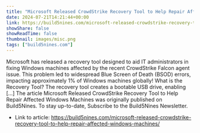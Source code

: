 ```yaml
---
title: "Microsoft Released CrowdStrike Recovery Tool to Help Repair Affected Windows Machines"
date: 2024-07-21T14:21:44+00:00
link: https://build5nines.com/microsoft-released-crowdstrike-recovery-tool-to-help-repair-affected-windows-machines/
showShare: false
showReadTime: false
thumbnail: images/misc.png
tags: ["build5nines.com"]
---
```

Microsoft has released a recovery tool designed to aid IT administrators in fixing Windows machines affected by the recent CrowdStrike Falcon agent issue. This problem led to widespread Blue Screen of Death (BSOD) errors, impacting approximately 1% of Windows machines globally! What is the Recovery Tool? The recovery tool creates a bootable USB drive, enabling […]
The article Microsoft Released CrowdStrike Recovery Tool to Help Repair Affected Windows Machines was originally published on Build5Nines. To stay up-to-date, Subscribe to the Build5Nines Newsletter.

- Link to article: https://build5nines.com/microsoft-released-crowdstrike-recovery-tool-to-help-repair-affected-windows-machines/